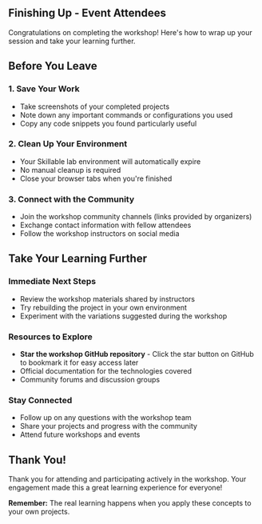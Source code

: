 ## Finishing Up - Event Attendees

Congratulations on completing the workshop! Here's how to wrap up your session and take your learning further.

## Before You Leave

### 1. Save Your Work
- Take screenshots of your completed projects
- Note down any important commands or configurations you used
- Copy any code snippets you found particularly useful

### 2. Clean Up Your Environment
- Your Skillable lab environment will automatically expire
- No manual cleanup is required
- Close your browser tabs when you're finished

### 3. Connect with the Community
- Join the workshop community channels (links provided by organizers)
- Exchange contact information with fellow attendees
- Follow the workshop instructors on social media

## Take Your Learning Further

### Immediate Next Steps
- Review the workshop materials shared by instructors
- Try rebuilding the project in your own environment
- Experiment with the variations suggested during the workshop

### Resources to Explore
- **Star the workshop GitHub repository** - Click the star button on GitHub to bookmark it for easy access later
- Official documentation for the technologies covered
- Community forums and discussion groups

### Stay Connected
- Follow up on any questions with the workshop team
- Share your projects and progress with the community
- Attend future workshops and events

## Thank You!

Thank you for attending and participating actively in the workshop. Your engagement made this a great learning experience for everyone!

**Remember:** The real learning happens when you apply these concepts to your own projects.
